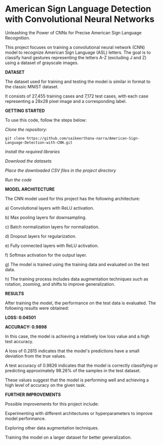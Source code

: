 # American Sign Language Detection with Convolutional Neural Networks
Unleashing the Power of CNNs for Precise American Sign Language Recognition.

This project focuses on training a convolutional neural network (CNN) model to recognize American Sign Language (ASL) letters. The goal is to classify hand gestures representing the letters A-Z (excluding J and Z) using a dataset of grayscale images.

**DATASET** 

The dataset used for training and testing the model is similar in format to the classic MNIST dataset. 

It consists of 27,455 training cases and 7,172 test cases, with each case representing a 28x28 pixel image and a corresponding label.


**GETTING STARTED**

To use this code, follow the steps below:

*Clone the repository:* 

    git clone https://github.com/saikeerthana-narra/American-Sign-Language-Detection-with-CNN.git

*Install the required libraries*

*Download the datasets*

*Place the downloaded CSV files in the project directory*

*Run the code*


**MODEL ARCHITECTURE**

The CNN model used for this project has the following architecture:

a) Convolutional layers with ReLU activation.

b) Max pooling layers for downsampling.

c) Batch normalization layers for normalization.

d) Dropout layers for regularization.

e) Fully connected layers with ReLU activation.

f) Softmax activation for the output layer.

g) The model is trained using the training data and evaluated on the test data.

h) The training process includes data augmentation techniques such as rotation, zooming, and shifts to improve generalization.


**RESULTS** 

After training the model, the performance on the test data is evaluated. The following results were obtained:

**LOSS: 0.04501**

**ACCURACY: 0.9898**

In this case, the model is achieving a relatively low loss value and a high test accuracy. 

A loss of 0.2815 indicates that the model's predictions have a small deviation from the true values. 

A test accuracy of 0.9826 indicates that the model is correctly classifying or predicting approximately 98.26% of the samples in the test dataset.

These values suggest that the model is performing well and achieving a high level of accuracy on the given task.


**FURTHER IMPROVEMENTS** 

Possible improvements for this project include:

  Experimenting with different architectures or hyperparameters to improve model performance.

  Exploring other data augmentation techniques.

  Training the model on a larger dataset for better generalization.
